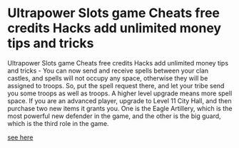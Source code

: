 # Ultrapower Slots game Cheats free credits Hacks add unlimited money tips and tricks

Ultrapower Slots game Cheats free credits Hacks add unlimited money tips and tricks - You can now send and receive spells between your clan castles, and spells will not occupy any space, otherwise they will be assigned to troops. So, put the spell request there, and let your tribe send you some troops as well as troops. A higher level upgrade means more spell space. If you are an advanced player, upgrade to Level 11 City Hall, and then purchase two new items it grants you. One is the Eagle Artillery, which is the most powerful new defender in the game, and the other is the big guard, which is the third role in the game.

[see here](https://fifamcheat.top/ultra-power/)
